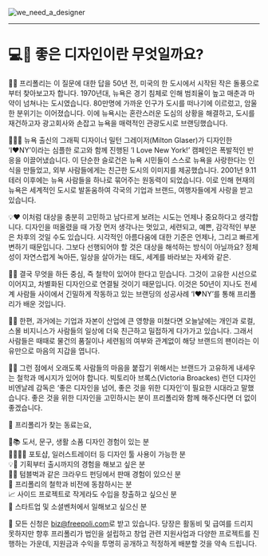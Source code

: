 ![we_need_a_designer](/images/blog/we_need_a_designer.svg)

---------------------------------------

💻🎨 좋은 디자인이란 무엇일까요?
=======================================
  
🍔🏈 프리폴리는 이 질문에 대한 답을 50년 전, 미국의 한 도시에서 시작된 작은 돌풍으로부터 찾아보고자 합니다. 1970년대, 뉴욕은 경기 침체로 인해 범죄율이 높고 매춘과 마약이 넘쳐나는 도시였습니다. 80만명에 가까운 인구가 도시를 떠나기에 이르렀고, 암울한 분위기는 이어졌습니다. 이에 뉴욕시는 혼란스러운 도심의 상황을 해결하고, 도시를 재건하고자 광고회사와 손잡고 뉴욕을 매력적인 관광도시로 브랜딩했습니다. 
  
🗽🧑‍🎨 뉴욕 출신의 그래픽 디자이너 밀턴 그레이저(Milton Glaser)가 디자인한 ‘I♥NY’이라는 심플한 로고와 함께 진행된 ’I Love New York!’ 캠페인은 폭발적인 반응을 이끌어냈습니다. 이 단순한 슬로건은 뉴욕 시민들이 스스로 뉴욕을 사랑한다는 인식을 만들었고, 외부 사람들에게는 친근한 도시의 이미지를 제공했습니다. 2001년 9.11 테러 이후에는 뉴욕 사람들을 하나로 묶어주는 원동력이 되었습니다. 이로 인해 현재의 뉴욕은 세계적인 도시로 발돋움하여 각국의 기업과 브랜드, 여행자들에게 사랑을 받고 있습니다.
  
💡❤️ 이처럼 대상을 충분히 고민하고 남다르게 보려는 시도는 언제나 중요하다고 생각합니다. 디자인을 떠올렸을 때 가장 먼저 생각나는 멋있고, 세련되고, 예쁜, 감각적인 부분은 차후의 것일 수도 있습니다. 시각적인 아름다움에 대한 기준은 언제나, 그리고 빠르게 변하기 때문입니다. 그보다 선행되어야 할 것은 대상을 해석하는 방식이 아닐까요? 정체성이 자연스럽게 녹아든, 일상을 살아가는 태도, 세계를 바라보는 자세와 같은.
  
🔑🔨 결국 무엇을 하든 중심, 즉 철학이 있어야 한다고 믿습니다. 그것이 고유한 시선으로 이어지고, 차별화된 디자인으로 연결될 것이기 때문입니다. 이것은 50년이 지나도 전세계 사람들 사이에서 긴밀하게 작동하고 있는 브랜딩의 성공사례 ‘I♥NY’를 통해 프리폴리가 배운 것입니다.
  
🧸🎁 한편, 과거에는 기업과 자본이 산업에 큰 영향을 미쳤다면 오늘날에는 개인과 로컬, 스몰 비지니스가 사람들의 일상에 더욱 친근하고 밀접하게 다가가고 있습니다. 그래서 사람들은 때때로 물건의 품질이나 세련됨의 여부와 관계없이 해당 브랜드의 팬이라는 이유만으로 마음의 지갑을 엽니다.
  
🫶💝 그런 점에서 오래도록 사람들의 마음을 붙잡기 위해서는 브랜드가 고유하게 내세우는 철학과 메시지가 있어야 합니다. 빅토리아 브록스(Victoria Broackes) 런던 디자인비엔날레 감독은 ‘좋은 디자인을 넘어, 좋은 것을 위한 디자인’이 필요한 시대라고 말했습니다. 좋은 것을 위한 디자인을 고민하시는 분이 프리폴리와 함께 해주신다면 더 없이 좋겠습니다. 

  
📍 프리폴리가 찾는 동료는요,

📝📚 도서, 문구, 생활 소품 디자인 경험이 있는 분  
👩‍💻👨‍💻 포토샵, 일러스트레이터 등 디자인 툴 사용이 가능한 분  
💡🎁 기획부터 출시까지의 경험을 해보고 싶은 분  
💃🕺 텀블벅과 같은 크라우드 펀딩에서 판매 경험이 있으신 분  
🔮 프리폴리의 철학과 비전에 동참하시는 분  
📈 사이드 프로젝트로 작게라도 수입을 창출하고 싶으신 분  
👀 스타트업 및 소셜벤처에서 일해보고 싶으신 분  
  
  
📧 모든 신청은 [biz@freepoli.com](mailto:biz@freepoli.com)로 받고 있습니다. 당장은 활동비 및 급여를 드리지 못하지만 향후 프리폴리가 법인을 설립하고 창업 관련 지원사업과 다양한 프로젝트를 진행하는 가운데, 지원금과 수익을 투명히 공개하고 적정하게 배분할 것을 약속 드립니다.